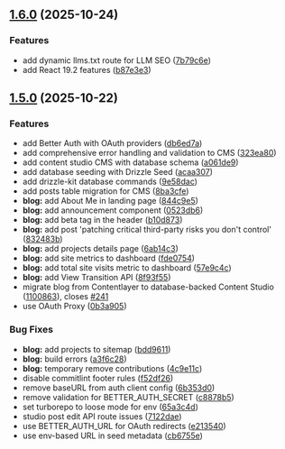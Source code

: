 ## [1.6.0](https://github.com/ruchernchong/portfolio/compare/v1.5.0...v1.6.0) (2025-10-24)

### Features

* add dynamic llms.txt route for LLM SEO ([7b79c6e](https://github.com/ruchernchong/portfolio/commit/7b79c6e04852a90bfcfb53332f09e96e083541c9))
* add React 19.2 features ([b87e3e3](https://github.com/ruchernchong/portfolio/commit/b87e3e34917e2a9707854f9734dd5394bc4e87b1))

## [1.5.0](https://github.com/ruchernchong/portfolio/compare/v1.4.9...v1.5.0) (2025-10-22)

### Features

* add Better Auth with OAuth providers ([db6ed7a](https://github.com/ruchernchong/portfolio/commit/db6ed7ab45a5c4125999016695f8dda42e03fc82))
* add comprehensive error handling and validation to CMS ([323ea80](https://github.com/ruchernchong/portfolio/commit/323ea80df059b7ddaf5b9f8e461baed5ab81e780))
* add content studio CMS with database schema ([a061de9](https://github.com/ruchernchong/portfolio/commit/a061de963ead264d55f725b66ec562f1b7829087))
* add database seeding with Drizzle Seed ([acaa307](https://github.com/ruchernchong/portfolio/commit/acaa3076970ca0c8bd46bf0fa04a1564b4c431cd))
* add drizzle-kit database commands ([9e58dac](https://github.com/ruchernchong/portfolio/commit/9e58dac95b977f1f4419f458d0d4ffde008b9eab))
* add posts table migration for CMS ([8ba3cfe](https://github.com/ruchernchong/portfolio/commit/8ba3cfe24bbbe2d046fe4b1acc7f186b459ff876))
* **blog:** add About Me in landing page ([844c9e5](https://github.com/ruchernchong/portfolio/commit/844c9e5494319fac846f60fc93c863900f40489e))
* **blog:** add announcement component ([0523db6](https://github.com/ruchernchong/portfolio/commit/0523db6ca6a17273f2e9b53088bbd16f94790802))
* **blog:** add beta tag in the header ([b10d873](https://github.com/ruchernchong/portfolio/commit/b10d87329a2852c4affa1b433b6a13645cdc04db))
* **blog:** add post 'patching critical third-party risks you don't control' ([832483b](https://github.com/ruchernchong/portfolio/commit/832483ba7232b663e5ab3a541c03eb115ec2b8a2))
* **blog:** add projects details page ([6ab14c3](https://github.com/ruchernchong/portfolio/commit/6ab14c3dee597f00783c185d82c183192b783fd6))
* **blog:** add site metrics to dashboard ([fde0754](https://github.com/ruchernchong/portfolio/commit/fde0754c2cb8a2de91dfe51182d85b584b41fbb0))
* **blog:** add total site visits metric to dashboard ([57e9c4c](https://github.com/ruchernchong/portfolio/commit/57e9c4c09a5b6f350567050a16ef6a534e104fb6))
* **blog:** add View Transition API ([8f93f55](https://github.com/ruchernchong/portfolio/commit/8f93f55b55fa8f99d29f518aec32616d51e93f32))
* migrate blog from Contentlayer to database-backed Content Studio ([1100863](https://github.com/ruchernchong/portfolio/commit/110086369c429f22fe69b91dd6f4ac30626865c1)), closes [#241](https://github.com/ruchernchong/portfolio/issues/241)
* use OAuth Proxy ([0b3a905](https://github.com/ruchernchong/portfolio/commit/0b3a905da66fed7cef7179e4b5654d781a326d59))

### Bug Fixes

* **blog:** add projects to sitemap ([bdd9611](https://github.com/ruchernchong/portfolio/commit/bdd9611aa1462cd85d37b4d3f872c63ff3a5903e))
* **blog:** build errors ([a3f6c28](https://github.com/ruchernchong/portfolio/commit/a3f6c28a645301c2ea54fa0500e8a2d7eb24f0c5))
* **blog:** temporary remove contributions ([4c9e11c](https://github.com/ruchernchong/portfolio/commit/4c9e11c1ed58659244120af93e827e67720862f9))
* disable commitlint footer rules ([f52df26](https://github.com/ruchernchong/portfolio/commit/f52df26b579b52aaa399d32bce724ddaf11a73a0))
* remove baseURL from auth client config ([6b353d0](https://github.com/ruchernchong/portfolio/commit/6b353d04476925ef94b8a9a57f0ce6260fac1499))
* remove validation for BETTER_AUTH_SECRET ([c8878b5](https://github.com/ruchernchong/portfolio/commit/c8878b5ebde80145bdc9a91c9a6014319134af2d))
* set turborepo to loose mode for env ([65a3c4d](https://github.com/ruchernchong/portfolio/commit/65a3c4d056b23e5d509e408007f4b5b67f6f0d59))
* studio post edit API route issues ([7122dae](https://github.com/ruchernchong/portfolio/commit/7122daec20934f166a2ea359b00c64c9dfc2ec34))
* use BETTER_AUTH_URL for OAuth redirects ([e213540](https://github.com/ruchernchong/portfolio/commit/e21354016e0490f1e6c76a45ad05e1ab73e9b838))
* use env-based URL in seed metadata ([cb6755e](https://github.com/ruchernchong/portfolio/commit/cb6755e479091af1a330ad9d2c4c3c52a35b9d97))
